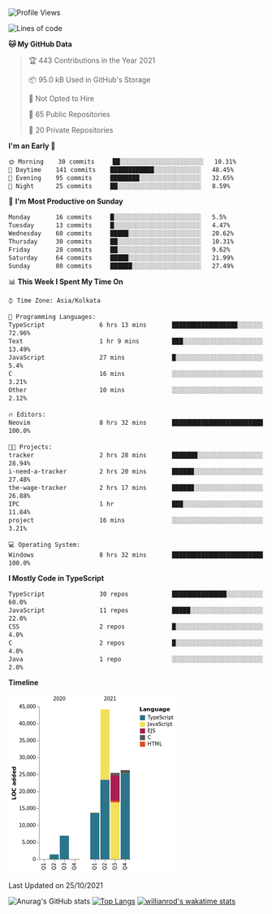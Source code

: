 <!--START_SECTION:waka-->
![Profile Views](http://img.shields.io/badge/Profile%20Views-0-blue)

![Lines of code](https://img.shields.io/badge/From%20Hello%20World%20I%27ve%20Written-118005%20lines%20of%20code-blue)

**🐱 My GitHub Data** 

> 🏆 443 Contributions in the Year 2021
 > 
> 📦 95.0 kB Used in GitHub's Storage 
 > 
> 🚫 Not Opted to Hire
 > 
> 📜 65 Public Repositories 
 > 
> 🔑 20 Private Repositories  
 > 
**I'm an Early 🐤** 

```text
🌞 Morning    30 commits     ██░░░░░░░░░░░░░░░░░░░░░░░   10.31% 
🌆 Daytime    141 commits    ████████████░░░░░░░░░░░░░   48.45% 
🌃 Evening    95 commits     ████████░░░░░░░░░░░░░░░░░   32.65% 
🌙 Night      25 commits     ██░░░░░░░░░░░░░░░░░░░░░░░   8.59%

```
📅 **I'm Most Productive on Sunday** 

```text
Monday       16 commits     █░░░░░░░░░░░░░░░░░░░░░░░░   5.5% 
Tuesday      13 commits     █░░░░░░░░░░░░░░░░░░░░░░░░   4.47% 
Wednesday    60 commits     █████░░░░░░░░░░░░░░░░░░░░   20.62% 
Thursday     30 commits     ██░░░░░░░░░░░░░░░░░░░░░░░   10.31% 
Friday       28 commits     ██░░░░░░░░░░░░░░░░░░░░░░░   9.62% 
Saturday     64 commits     █████░░░░░░░░░░░░░░░░░░░░   21.99% 
Sunday       80 commits     ██████░░░░░░░░░░░░░░░░░░░   27.49%

```


📊 **This Week I Spent My Time On** 

```text
⌚︎ Time Zone: Asia/Kolkata

💬 Programming Languages: 
TypeScript               6 hrs 13 mins       ██████████████████░░░░░░░   72.96% 
Text                     1 hr 9 mins         ███░░░░░░░░░░░░░░░░░░░░░░   13.49% 
JavaScript               27 mins             █░░░░░░░░░░░░░░░░░░░░░░░░   5.4% 
C                        16 mins             ░░░░░░░░░░░░░░░░░░░░░░░░░   3.21% 
Other                    10 mins             ░░░░░░░░░░░░░░░░░░░░░░░░░   2.12%

🔥 Editors: 
Neovim                   8 hrs 32 mins       █████████████████████████   100.0%

🐱‍💻 Projects: 
tracker                  2 hrs 28 mins       ███████░░░░░░░░░░░░░░░░░░   28.94% 
i-need-a-tracker         2 hrs 20 mins       ██████░░░░░░░░░░░░░░░░░░░   27.48% 
the-wage-tracker         2 hrs 17 mins       ██████░░░░░░░░░░░░░░░░░░░   26.88% 
IPC                      1 hr                ███░░░░░░░░░░░░░░░░░░░░░░   11.84% 
project                  16 mins             ░░░░░░░░░░░░░░░░░░░░░░░░░   3.21%

💻 Operating System: 
Windows                  8 hrs 32 mins       █████████████████████████   100.0%

```

**I Mostly Code in TypeScript** 

```text
TypeScript               30 repos            ███████████████░░░░░░░░░░   60.0% 
JavaScript               11 repos            █████░░░░░░░░░░░░░░░░░░░░   22.0% 
CSS                      2 repos             █░░░░░░░░░░░░░░░░░░░░░░░░   4.0% 
C                        2 repos             █░░░░░░░░░░░░░░░░░░░░░░░░   4.0% 
Java                     1 repo              ░░░░░░░░░░░░░░░░░░░░░░░░░   2.0%

```


**Timeline**

![Chart not found](https://raw.githubusercontent.com/wise-introvert/wise-introvert/master/charts/bar_graph.png) 


 Last Updated on 25/10/2021
<!--END_SECTION:waka-->

![Anurag's GitHub stats](https://github-readme-stats.vercel.app/api?username=wise-introvert&count_private=true&show_icons=true)
[![Top Langs](https://github-readme-stats.vercel.app/api/top-langs/?username=wise-introvert&langs_count=10)](https://github.com/anuraghazra/github-readme-stats)
[![willianrod's wakatime stats](https://github-readme-stats.vercel.app/api/wakatime?username=wiseintrovert)](https://github.com/anuraghazra/github-readme-stats)
